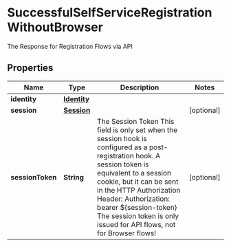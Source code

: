 

# SuccessfulSelfServiceRegistrationWithoutBrowser

The Response for Registration Flows via API

## Properties

Name | Type | Description | Notes
------------ | ------------- | ------------- | -------------
**identity** | [**Identity**](Identity.md) |  | 
**session** | [**Session**](Session.md) |  |  [optional]
**sessionToken** | **String** | The Session Token  This field is only set when the session hook is configured as a post-registration hook.  A session token is equivalent to a session cookie, but it can be sent in the HTTP Authorization Header:  Authorization: bearer ${session-token}  The session token is only issued for API flows, not for Browser flows! |  [optional]



